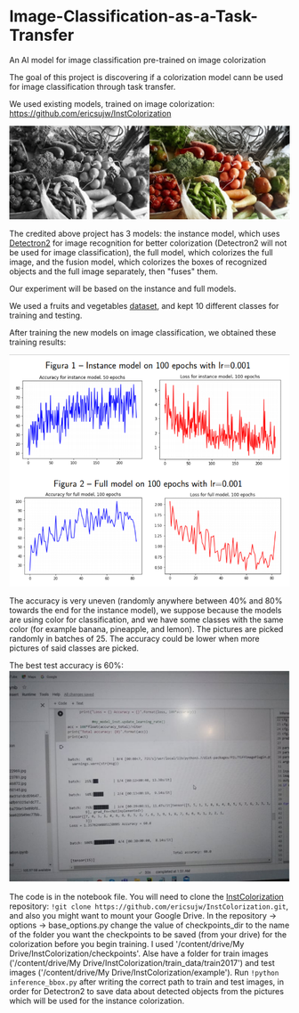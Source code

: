 # Image-Classification-as-a-Task-Transfer
An AI model for image classification pre-trained on image colorization

The goal of this project is discovering if a colorization model cann be used for image classification through task transfer. 

We used existing models, trained on image colorization:
https://github.com/ericsujw/InstColorization

![](im1.png)

The credited above project has 3 models: the instance model, which uses [Detectron2](https://github.com/facebookresearch/detectron2) for image recognition for better colorization (Detectron2 will not be used for image classification), the full model, which colorizes the full image, and the fusion model, which colorizes the boxes of recognized objects and the full image separately, then "fuses" them. 

Our experiment will be based on the instance and full models.

We used a fruits and vegetables [dataset](https://www.kaggle.com/kritikseth/fruit-and-vegetable-image-recognition), and kept 10 different classes for training and testing. 

After training the new models on image classification, we obtained these training results:

![](im2.png)

The accuracy is very uneven (randomly anywhere between 40% and 80% towards the end for the instance model), we suppose because the models are using color for classification, and we have some classes with the same color (for example banana, pineapple, and lemon). The pictures are picked randomly in batches of 25. The accuracy could be lower when more pictures of said classes are picked.

The best test accuracy is 60%:
![](im3.png)

The code is in the notebook file. You will need to clone the [InstColorization](https://github.com/ericsujw/InstColorization) repository: ``!git clone https://github.com/ericsujw/InstColorization.git``, and also you might want to mount your Google Drive. In the repository -> options -> base_options.py change the value of checkpoints_dir to the name of the folder you want the checkpoints to be saved (from your drive) for the colorization before you begin training. I used '/content/drive/My Drive/InstColorization/checkpoints'. 
Alse have a folder for train images ('/content/drive/My Drive/InstColorization/train_data/train2017') and test images ('/content/drive/My Drive/InstColorization/example'). Run ``!python inference_bbox.py`` after writing the correct path to train and test images, in order for Detectron2 to save data about detected objects from the pictures which will be used for the instance colorization.
